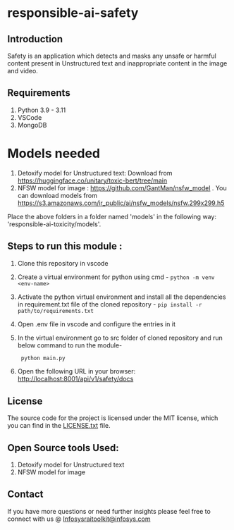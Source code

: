 # responsible-ai-safety

## Introduction
Safety is an application which detects and masks any unsafe or harmful content present in Unstructured text and inappropriate content in the image and video.
 
## Requirements
1. Python 3.9 - 3.11
2. VSCode
3. MongoDB

   
# Models needed
 1. Detoxify model for Unstructured text: Download from https://huggingface.co/unitary/toxic-bert/tree/main 
 2. NFSW model for image : https://github.com/GantMan/nsfw_model . You can download models from https://s3.amazonaws.com/ir_public/ai/nsfw_models/nsfw.299x299.h5
    
Place the above folders in a folder named 'models' in the following way: 'responsible-ai-toxicity/models'.

## Steps to run this module :
1. Clone this repository in vscode
2. Create a virtual environment for python using cmd -
   `python -m venv <env-name>`
3. Activate the python virtual environment and install all the dependencies in requirement.txt file of the     cloned repository -
   `pip install -r path/to/requirements.txt`
4. Open .env file in vscode and configure the entries in it
5. In the virtual environment go to src folder of cloned repository and run below command to run the module-
   ```sh
    python main.py
     ```

3. Open the following URL in your browser:
   [http://localhost:8001/api/v1/safety/docs](http://localhost:8001/api/v1/safety/docs)


  
## License
The source code for the project is licensed under the MIT license, which you can find in the [LICENSE.txt](LICENSE.txt) file.

## Open Source tools Used:
1. Detoxify model for Unstructured text
2. NFSW model for image
## Contact
If you have more questions or need further insights please feel free to connect with us @
Infosysraitoolkit@infosys.com
